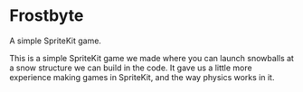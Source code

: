 # Frostbyte
A simple SpriteKit game.

This is a simple SpriteKit game we made where you can launch snowballs at a snow structure we can build in the code.  It gave us a little more experience making games in SpriteKit, and the way physics works in it.
